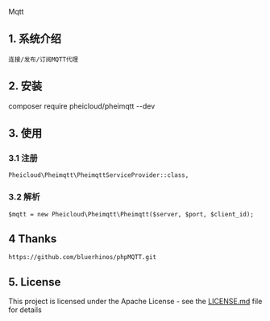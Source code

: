 Mqtt

## 1. 系统介绍

```
连接/发布/订阅MQTT代理
```

## 2. 安装

composer require pheicloud/pheimqtt  --dev

## 3. 使用


### 3.1 注册

```
Pheicloud\Pheimqtt\PheimqttServiceProvider::class,

```
### 3.2 解析
```
$mqtt = new Pheicloud\Pheimqtt\Pheimqtt($server, $port, $client_id);
```

## 4 Thanks
```
https://github.com/bluerhinos/phpMQTT.git
```

## 5. License

This project is licensed under the Apache License - see the [LICENSE.md](LICENSE.md) file for details
